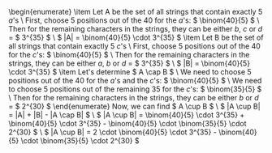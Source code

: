 \begin{enumerate}
\item Let A be the set of all strings that contain exactly 5 $a$'s \\
First, choose 5 positions out of the 40 for the $a$'s: $ \binom{40}{5} $ \\
Then for the remaining characters in the strings, they can be either $b$, $c$ or $d$ = $ 3^{35} $ \\
$ |A| = \binom{40}{5} \cdot 3^{35} $
	\item Let B be the set of all strings that contain exactly 5 $c$'s \\
First, choose 5 positions out of the 40 for the $c$'s: $ \binom{40}{5} $ \\
Then for the remaining characters in the strings, they can be either $a$, $b$ or $d$ = $ 3^{35} $ \\
$ |B| = \binom{40}{5} \cdot 3^{35} $
	\item Let's determine $ A \cap B $ \\
	      We need to choose 5 positions out of the 40 for the $a$'s and the $c$'s: $ \binom{40}{5} $ \\
We need to choose 5 positions out of the remaining 35 for the $c$'s: $ \binom{35}{5} $ \\
Then for the remaining characters in the strings, they can be either $b$ or $d$ = $ 2^{30} $
\end{enumerate}
Now, we can find $ A \cup B $ \\
$ |A \cup B| = |A| + |B| - |A \cap B| $ \\
$ |A \cup B| = \binom{40}{5} \cdot 3^{35} + \binom{40}{5} \cdot 3^{35} - \binom{40}{5} \cdot \binom{35}{5} \cdot 2^{30} $ \\
$ |A \cup B| = 2 \cdot \binom{40}{5} \cdot 3^{35} - \binom{40}{5} \cdot \binom{35}{5} \cdot 2^{30} $
